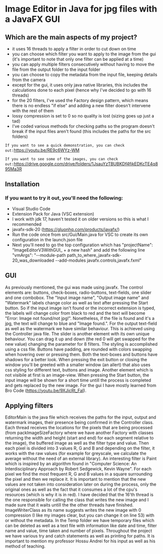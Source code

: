 # Image Editor in Java for jpg files with a JavaFX GUI

## Which are the main aspects of my project?

- it uses 16 threads to apply a filter in order to cut down on time
- you can choose which filter you want to apply to the image from the gui (it's important to note that only one filter can be applied at a time)
- you can apply multiple filters consecutively without having to move the file from the output folder to the input folder
- you can choose to copy the metadata from the input file, keeping details from the camera
- except for the gui, it uses only java native libraries, this includes the calculations done to each pixel (hence why I've decided to go with 16 threads)
- for the 20 filters, I've used the Factory design pattern, which means there is no endless "if else" and adding a new filter doesn't intervene with the rest of them
- lossy compression is set to 0 so no quality is lost (sizing goes up just a tad)
- I've coded various methods for checking paths so the program doesn't break if the input files aren't found (this includes the paths for the src folders)

` If you want to see a quick demonstration, you can check out: `https://youtu.be/RE9c6WYz-WM

` If you want to see some of the images, you can check out: `https://drive.google.com/drive/folders/1JsauYzTBUBKDf4fikEDKcTE4q895Ma3R

## Installation
### If you want to try it out, you'll need the following:
- Visual Studio Code
- Extension Pack for Java (VSC extension)
- I work with jdk 17, haven't tested it on older versions so this is what I recommended
- javafx-sdk-20 (https://gluonhq.com/products/javafx/) 
- Run the code once from src/Gui/Main.java for VSC to create its own configuration in the launch.json file
- Next you'll need to go the top configuration which has "projectName": "ImageEditorV3WithGUI_ + a new hash" and add the following line
"vmArgs": "--module-path path_to_where_javafx-sdk-20_was_downloaded --add-modules javafx.controls,javafx.fxml"

## GUI
As previously mentioned, the gui was made using javafx. The control elements are: buttons, check-boxes, radio-buttons, text-fields, one slider and one combobox.
The "Input image name", "Output image name" and "Watermark" labels change color as well as text after pressing the Start button. So if the input image isn't found or 
the incorrect extension is typed, the labels will change color from black to red and the text will become "Error: Image not found/not jpg!". Nonetheless, if the file is found 
and it's a jpg, the text will change to blue and "Image found.". For the output text-field as well as the watermark we have similar behaviour. This is achieved using the Controller 
java file. The slider is another element with its own unique behaviour. You can drag it up and down (the red 0 will get swapped for the new value) changing the parameter for 8 filters. 
The styling is accomplished using a css file. Buttons have padding, are rounded with colors swapping when hovering over or pressing them. Both the text-boxes and buttons have shadows for a 
better look. When pressing the exit button or closing the window you'll be greeted with a smaller window (an allert) that also uses css styling for different text, buttons and image. Another 
element which is not visibile at first is an image-view. When pressing the Start button, the input image will be shown for a short time untill the process is completed and gets replaced by the new image.
For the gui I have mostly learned from Bro Code (https://youtu.be/9XJicRt_FaI).

## Applying filters

EditorMain is the java file which receives the paths for the input, output and watermark images, their presence being confirmed in the Controller class.
Each thread receives the locations for the pixels that are being processed (from packImageSizeFactory where we have another Factory with classes returning the width and height (start and end) for each segment 
relative to the image), the buffered image as well as the filter type and value. Then each pixel is divided into 3 values R, G and B and depending on the filter, it works with the raw values (for example for 
greyscale, we calculate the average without the need of an external library). An interesting filter is Paint which is inspired by an algorithm found in "Computer Science: An Interdisciplinary Approach by 
Robert Sedgewick, Kevin Wayne". For each pixel we find the most frequent R, G and B values in a square surrounding the pixel and then we replace it. It is important to mention that the new values are not 
taken into consideration later on during the process, only the original ones as well  as the fact that it consumes a lot of the cpu's resources (which is why it is in red).
I have decided that the 16'th thread is the one responsible for calling the class that writes the new image and I made sure that it waits untill the the other threads have finished. 
ImageWriterClass as its name suggests writes the new image with 0 compression (I like my images clear, but you can change it on line 53) with or without the metadata. In the Temp folder we have temporary 
files which can be deleted as well as a text file with information like date and time, filter name and value, time taken and number of pixels. Throughout the project we have various try and catch statements 
as well as printing for paths. It is important to mention my professor Hossu Andrei for his input as well as his method of teaching.


